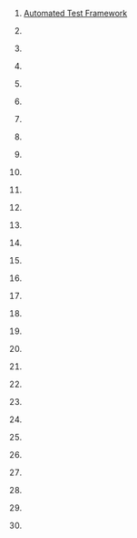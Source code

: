 1. [Automated Test Framework](https://developer.servicenow.com/dev.do#!/learn/courses/xanadu/app_store_learnv2_atf_xanadu_automated_test_framework)

2. []()

3. []()

4. []()

5. []()

6. []()

7. []()

8. []()

9. []()

10. []()

11. []()

12. []()

13. []()

14. []()

15. []()

16. []()

17. []()

18. []()

19. []()

20. []()

21. []()

22. []()

23. []()

24. []()

25. []()

26. []()

27. []()

28. []()

29. []()

30. []()
